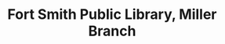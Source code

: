 ---
layout: repo
title: "Fort Smith Public Library, Miller Branch"
id: 1258
permalink: repos/1258/
---